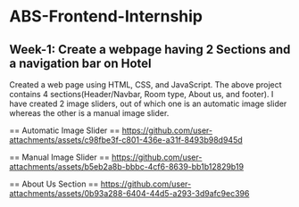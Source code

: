 # ABS-Frontend-Internship
## Week-1: Create a webpage having 2 Sections and a navigation bar on Hotel
Created a web page using HTML, CSS, and JavaScript.
The above project contains 4 sections(Header/Navbar, Room type, About us, and footer).
I have created 2 image sliders, out of which one is an automatic image slider whereas the other is a manual image slider.

== Automatic Image Slider ==
https://github.com/user-attachments/assets/c98fbe3f-c801-436e-a31f-8493b98d945d

== Manual Image Slider ==
https://github.com/user-attachments/assets/b5eb2a8b-bbbc-4cf6-8639-bb1b12829b19

== About Us Section ==
https://github.com/user-attachments/assets/0b93a288-6404-44d5-a293-3d9afc9ec396

